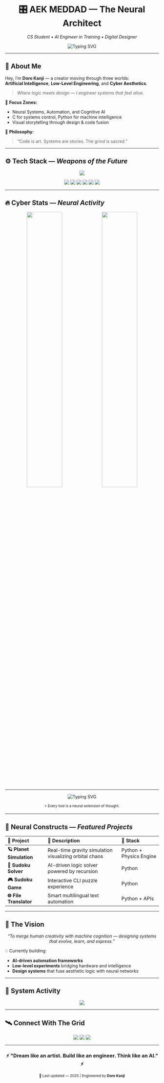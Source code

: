 
<h1 align="center">
🎛️ AEK MEDDAD — The Neural Architect  
</h1>

<p align="center">
<em>CS Student • AI Engineer in Training • Digital Designer</em>
</p>

<p align="center">
  <img src="https://readme-typing-svg.demolab.com?font=Orbitron&size=22&duration=3000&pause=2000&color=00FFFF&center=true&vCenter=true&width=600&lines=Building+AI+Systems+That+Think+and+Create;Designing+Machines+With+Soul;Coding+The+Future+One+Neuron+At+A+Time" alt="Typing SVG" />
</p>



---

## 💠 About Me  

Hey, I’m **Doro Kanji** — a creator moving through three worlds:  
**Artificial Intelligence**, **Low-Level Engineering**, and **Cyber Aesthetics**.  

> _Where logic meets design — I engineer systems that *feel* alive._  

🧠 **Focus Zones:**  
- Neural Systems, Automation, and Cognitive AI  
- C for systems control, Python for machine intelligence  
- Visual storytelling through design & code fusion  

💬 **Philosophy:**  
> “Code is art. Systems are stories. The grind is sacred.”

---

## ⚙️ Tech Stack — *Weapons of the Future*  

<p align="center">
  <img src="https://skillicons.dev/icons?i=python,c,flutter,docker,git,github,figma,photoshop,vscode,jupyter,fastapi,sqlite&theme=dark" />
</p>

<p align="center">
  <img src="https://img.shields.io/badge/AI%20%26%20ML-TensorFlow%20|%20PyTorch%20|%20Keras%20|%20Scikit--Learn%20|%20Pandas-FF00FF?style=for-the-badge&logo=tensorflow&logoColor=white" />
  <img src="https://img.shields.io/badge/Backend-FastAPI-00FFFF?style=for-the-badge&logo=fastapi&logoColor=white" />
  <img src="https://img.shields.io/badge/Database-SQL-FF00FF?style=for-the-badge&logo=sqlite&logoColor=white" />
  <img src="https://img.shields.io/badge/Design-Figma%20|%20Photoshop-00FFFF?style=for-the-badge&logo=adobephotoshop&logoColor=white" />
  <img src="https://img.shields.io/badge/Code%20Assistants-Claude%20|%20Cursor-FF00FF?style=for-the-badge&logo=anthropic&logoColor=white" />
  <img src="https://img.shields.io/badge/Problem%20Solving-LeetCode-00FFFF?style=for-the-badge&logo=leetcode&logoColor=white" />
</p>

---

## 🔥 Cyber Stats — *Neural Activity*

<p align="center">
  <img src="https://github-readme-stats.vercel.app/api?username=meddadaek&show_icons=true&theme=tokyonight&hide_border=true&title_color=FF00FF&icon_color=00FFFF&text_color=00FFFF" width="48%"/>
  <img src="https://streak-stats.demolab.com?user=meddadaek&theme=tokyonight&hide_border=true&ring=FF00FF&fire=00FFFF&currStreakNum=00FFFF&sideNums=FF00FF" width="48%"/>
</p>

---

<p align="center">
  <img src="https://readme-typing-svg.demolab.com?font=Orbitron&size=22&duration=3000&pause=2000&color=F700FF&center=true&vCenter=true&width=600&lines=⚡+Building+AI+Systems+That+Think+and+Create;💾+Designing+Machines+With+Soul;🚀+Coding+The+Future+One+Neuron+At+A+Time" alt="Typing SVG" />
</p>



<p align="center"><sub>⚡ Every tool is a neural extension of thought.</sub></p>

---

## 🧩 Neural Constructs — *Featured Projects*  

| 💾 Project | 🧠 Description | 🧩 Stack |
|:------------|:----------------|:----------|
| **🪐 Planet Simulation** | Real-time gravity simulation visualizing orbital chaos | Python + Physics Engine |
| **🧠 Sudoku Solver** | AI-driven logic solver powered by recursion | Python |
| **🎮 Sudoku Game** | Interactive CLI puzzle experience | Python |
| **🌐 File Translator** | Smart multilingual text automation | Python + APIs |

---

## 🧬 The Vision  

<p align="center">
  <em>“To merge human creativity with machine cognition —  
  designing systems that evolve, learn, and express.”</em>
</p>

💡 Currently building:  
- **AI-driven automation frameworks**  
- **Low-level experiments** bridging hardware and intelligence  
- **Design systems** that fuse aesthetic logic with neural networks  

---

## 🌌 System Activity  

<p align="center">
  <img src="https://github-readme-activity-graph.vercel.app/graph?username=meddadaek&theme=tokyo-night&hide_border=true&area=true&color=00FFFF&line=FF00FF&custom_title=⚡+Neural+Activity+Graph+⚡"/>
</p>

---

## 🛰️ Connect With The Grid  

<p align="center">
  <a href="https://x.com/kanji58360"><img src="https://img.shields.io/badge/X%20(Twitter)-000000?style=for-the-badge&logo=x&logoColor=00FFFF"/></a>
  <a href="https://github.com/meddadaek"><img src="https://img.shields.io/badge/GitHub-111111?style=for-the-badge&logo=github&logoColor=FF00FF"/></a>
  <a href="https://www.instagram.com/_med_AEK"><img src="https://img.shields.io/badge/Instagram-FF00FF?style=for-the-badge&logo=instagram&logoColor=white"/></a>
</p>

---

<h3 align="center">
⚡ "Dream like an artist. Build like an engineer. Think like an AI." ⚡
</h3>

<p align="center">
  <sub>🧠 Last updated — 2025 | Engineered by <b>Doro Kanji</b></sub>
</p>
